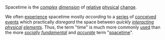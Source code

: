 Spacetime is the *[complex](https://github.com/gcassel/Modular-Organization-Terminology/blob/master/terms/complex.md) [dimension](https://github.com/gcassel/Modular-Organization-Terminology/blob/master/terms/dimension.md)* of [relative](https://github.com/gcassel/Modular-Organization-Terminology/blob/master/terms/relationship.md) [physical](https://github.com/gcassel/Modular-Organization-Terminology/blob/master/terms/physical.md) [change](https://github.com/gcassel/Modular-Organization-Terminology/blob/master/terms/change.md).

We often [experience](https://github.com/gcassel/Modular-Organization-Terminology/blob/master/terms/experience.md) spacetime mostly *according* to a [series](https://github.com/gcassel/Modular-Organization-Terminology/blob/master/terms/series.md) of [conceived](https://github.com/gcassel/Modular-Organization-Terminology/blob/master/terms/concept.md) [events](https://github.com/gcassel/Modular-Organization-Terminology/blob/master/terms/event.md) which practically *disregard* the space between *quickly [interacting](https://github.com/gcassel/Modular-Organization-Terminology/blob/master/terms/interaction.md) [physical](https://github.com/gcassel/Modular-Organization-Terminology/blob/master/terms/physical.md) [elements](https://github.com/gcassel/Modular-Organization-Terminology/blob/master/terms/element.md)*.  Thus, the term "time" is much more commonly [used](https://github.com/gcassel/Modular-Organization-Terminology/blob/master/terms/use.md) than the more *[socially](https://github.com/gcassel/Modular-Organization-Terminology/blob/master/terms/social.md) [fundamental](https://github.com/gcassel/Modular-Organization-Terminology/blob/master/terms/fundamental.md)* and *[accurate](https://github.com/gcassel/Modular-Organization-Terminology/blob/master/terms/accurate.md)* term "[spacetime](https://github.com/gcassel/Modular-Organization-Terminology/blob/master/terms/spacetime.md)".
